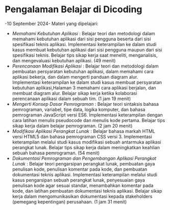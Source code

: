 Pengalaman Belajar di Dicoding
==

-10 September 2024-
Materi yang dipelajari:
- *Memahami Kebutuhan Aplikasi* : Belajar teori dan metodologi dalam memahami kebutuhan aplikasi dari sisi pengguna beserta dari sisi spesifikasi teknis aplikasi. Implementasi keterampilan ke dalam studi kasus membuat kebutuhan aplikasi dari sisi pengguna maupun dari sisi spesifikasi teknis. Belajar tips sikap kerja saat meneliti, menganalisis, dan mengevaluasi kebutuhan aplikasi. (49 menit)
- *Perencanaan Modifikasi Aplikasi* : Belajar teori dan metodologi dalam pembuatan persyaratan kebutuhan aplikasi, dalam memahami cara aplikasi bekerja, dan dalam mengerti panduan diagram alur. Implementasi keterampilan ke dalam studi kasus membuat persyaratan kebutuhan aplikasi,Halaman 3 memahami cara aplikasi berjalan, dan membuat diagram alur. Belajar sikap kerja ketika kolaborasi perencanaan aplikasi dalam sebuah tim. (1 jam 19 menit)
- *Mengerti Konsep Dasar Pemrograman* : Belajar teori sintaksis bahasa pemrograman, variabel, tipe data, logika komputer, dan bahasa pemrograman JavaScript versi ES6. Implementasi keterampilan dengan cara latihan menulis pseudocode dan menulis kode pertama. Belajar tips sikap kerja dalam belajar pemrograman. (2 jam 20 menit)
- *Modifikasi Aplikasi Perangkat Lunak* : Belajar bahasa markah HTML versi HTML5 dan bahasa pemrograman CSS versi 3. Implementasi keterampilan melalui studi kasus modifikasi sebuah antarmuka aplikasi perangkat lunak. Belajar tips sikap kerja dalam meningkatkan keahlian sebuah bahasa pemrograman. (54 menit)
- *Dokumentasi Pemrograman dan Pengembangan Aplikasi Perangkat Lunak* : Belajar teori pengarsipan perangkat lunak, pembuatan gaya penulisan kode, penulisan komentar pada kode, dan pembuatan dokumentasi teknis aplikasi. Implementasi keterampilan melalui studi kasus pengarsipan sebuah perangkat lunak, penyesuaian gaya penulisan kode agar sesuai standar, menambahkan komentar pada kode, dan latihan pembuatan dokumentasi teknis aplikasi. Belajar sikap kerja dalam mengomunikasikan dokumentasi kepada stakeholders (pemegang kepentingan) perusahaan. (1 jam 31 menit)
